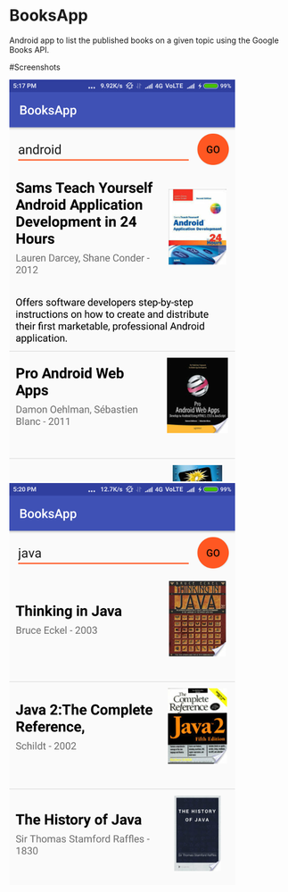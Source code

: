 # BooksApp
Android app to list the published books on a given topic using the Google Books API.

#Screenshots

![Alt text](/Screenshot_2017-01-10-17-17-35-568_com.example.android.booksapp.png?raw=true "Screenshot")         ![Alt text](/Screenshot_2017-01-10-17-20-01-353_com.example.android.booksapp.png?raw=true "Screenshot")

